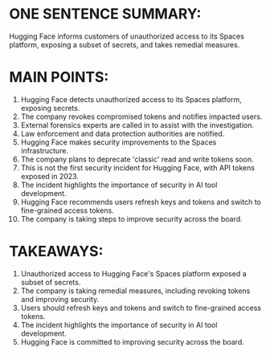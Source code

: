 # ONE SENTENCE SUMMARY:
Hugging Face informs customers of unauthorized access to its Spaces platform, exposing a subset of secrets, and takes remedial measures.

# MAIN POINTS:

1. Hugging Face detects unauthorized access to its Spaces platform, exposing secrets.
2. The company revokes compromised tokens and notifies impacted users.
3. External forensics experts are called in to assist with the investigation.
4. Law enforcement and data protection authorities are notified.
5. Hugging Face makes security improvements to the Spaces infrastructure.
6. The company plans to deprecate 'classic' read and write tokens soon.
7. This is not the first security incident for Hugging Face, with API tokens exposed in 2023.
8. The incident highlights the importance of security in AI tool development.
9. Hugging Face recommends users refresh keys and tokens and switch to fine-grained access tokens.
10. The company is taking steps to improve security across the board.

# TAKEAWAYS:

1. Unauthorized access to Hugging Face's Spaces platform exposed a subset of secrets.
2. The company is taking remedial measures, including revoking tokens and improving security.
3. Users should refresh keys and tokens and switch to fine-grained access tokens.
4. The incident highlights the importance of security in AI tool development.
5. Hugging Face is committed to improving security across the board.
